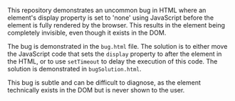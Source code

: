 This repository demonstrates an uncommon bug in HTML where an element's display property is set to 'none' using JavaScript before the element is fully rendered by the browser. This results in the element being completely invisible, even though it exists in the DOM.

The bug is demonstrated in the `bug.html` file. The solution is to either move the JavaScript code that sets the `display` property to after the element in the HTML, or to use `setTimeout` to delay the execution of this code. The solution is demonstrated in `bugSolution.html`.

This bug is subtle and can be difficult to diagnose, as the element technically exists in the DOM but is never shown to the user.